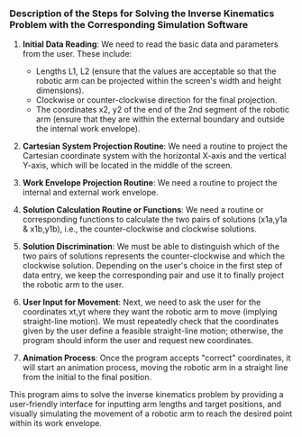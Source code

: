 ### Description of the Steps for Solving the Inverse Kinematics Problem with the Corresponding Simulation Software

1. **Initial Data Reading**: We need to read the basic data and parameters from the user. 
These include:
   - Lengths L1, L2 (ensure that the values are acceptable so that the robotic arm can be projected within the screen's width and height dimensions).
   - Clockwise or counter-clockwise direction for the final projection.
   - The coordinates x2, y2 of the end of the 2nd segment of the robotic arm (ensure that they are within the external boundary and outside the internal work envelope).

2. **Cartesian System Projection Routine**: We need a routine to project the Cartesian coordinate system with the horizontal X-axis and the vertical Y-axis, which will be located in the middle of the screen.

3. **Work Envelope Projection Routine**: We need a routine to project the internal and external work envelope.

4. **Solution Calculation Routine or Functions**: We need a routine or corresponding functions to calculate the two pairs of solutions (x1a,y1a & x1b,y1b), i.e., the counter-clockwise and clockwise solutions.

5. **Solution Discrimination**: We must be able to distinguish which of the two pairs of solutions represents the counter-clockwise and which the clockwise solution. Depending on the user's choice in the first step of data entry, we keep the corresponding pair and use it to finally project the robotic arm to the user.

6. **User Input for Movement**: Next, we need to ask the user for the coordinates xt,yt where they want the robotic arm to move (implying straight-line motion). We must repeatedly check that the coordinates given by the user define a feasible straight-line motion; otherwise, the program should inform the user and request new coordinates.

7. **Animation Process**: Once the program accepts "correct" coordinates, it will start an animation process, moving the robotic arm in a straight line from the initial to the final position.

This program aims to solve the inverse kinematics problem by providing a user-friendly interface for inputting arm lengths and target positions, and visually simulating the movement of a robotic arm to reach the desired point within its work envelope.
